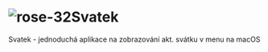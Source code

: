 # ![rose-32](https://user-images.githubusercontent.com/1177720/232975709-37687e48-9c44-42c2-bb9f-3b7609664add.png)Svatek
Svatek - jednoduchá aplikace na zobrazování akt. svátku v menu na macOS
